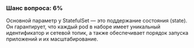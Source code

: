 ### Шанс вопроса: 6%

Основной параметр у StatefulSet — это поддержание состояния (state). Он гарантирует, что каждый pod в наборе имеет уникальный идентификатор и сетевой топик, а также обеспечивает порядок запуска приложений и их масштабирование.